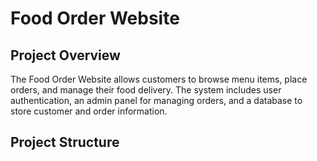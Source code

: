 # Food Order Website

## Project Overview
The Food Order Website allows customers to browse menu items, place orders, and manage their food delivery. The system includes user authentication, an admin panel for managing orders, and a database to store customer and order information.

## Project Structure